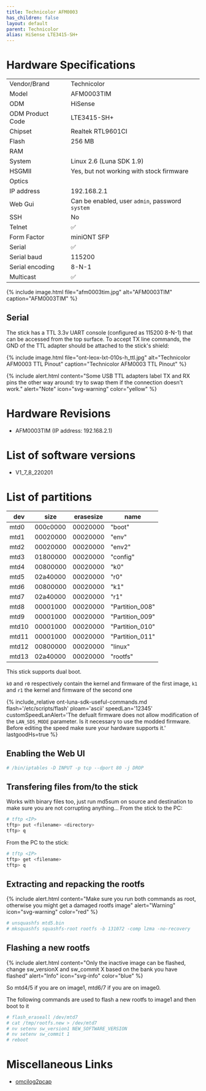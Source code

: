 ```yaml
---
title: Technicolor AFM0003
has_children: false
layout: default
parent: Technicolor
alias: HiSense LTE3415-SH+
---
```


# Hardware Specifications

|                  |                                                 |
| ---------------- | ----------------------------------------------- |
| Vendor/Brand     | Technicolor                                     |
| Model            | AFM0003TIM                                      |
| ODM              | HiSense                                         |
| ODM Product Code | LTE3415-SH+                                     |
| Chipset          | Realtek RTL9601CI                               |
| Flash            | 256 MB                                          |
| RAM              |                                                 |
| System           | Linux 2.6 (Luna SDK 1.9)                        |
| HSGMII           | Yes, but not working with stock firmware        |
| Optics           |                                                 |
| IP address       | 192.168.2.1                                     |
| Web Gui          | Can be enabled, user `admin`, password `system` |
| SSH              | No                                              |
| Telnet           | ✅                                              |
| Form Factor      | miniONT SFP                                     |
| Serial           | ✅                                              |
| Serial baud      | 115200                                          |
| Serial encoding  | 8-N-1                                           |
| Multicast        | ✅                                              |

{% include image.html file="afm0003tim.jpg" alt="AFM0003TIM" caption="AFM0003TIM" %}

## Serial

The stick has a TTL 3.3v UART console (configured as 115200 8-N-1) that can be accessed from the top surface. To accept TX line commands, the GND of the TTL adapter should be attached to the stick's shield:

{% include image.html file="ont-leox-lxt-010s-h_ttl.jpg" alt="Technicolor AFM0003 TTL Pinout" caption="Technicolor AFM0003 TTL Pinout" %}

{% include alert.html content="Some USB TTL adapters label TX and RX pins the other way around: try to swap them if the connection doesn't work." alert="Note"  icon="svg-warning" color="yellow" %}

# Hardware Revisions

- AFM0003TIM (IP address: 192.168.2.1)
 
# List of software versions
- V1_7_8_220201
 
# List of partitions 

| dev   | size     | erasesize | name            |
| ----- | -------- | --------- | --------------- |
| mtd0  | 000c0000 | 00020000  | "boot"          |
| mtd1  | 00020000 | 00020000  | "env"           |
| mtd2  | 00020000 | 00020000  | "env2"          |
| mtd3  | 01800000 | 00020000  | "config"        |
| mtd4  | 00800000 | 00020000  | "k0"            |
| mtd5  | 02a40000 | 00020000  | "r0"            |
| mtd6  | 00800000 | 00020000  | "k1"            |
| mtd7  | 02a40000 | 00020000  | "r1"            |
| mtd8  | 00001000 | 00020000  | "Partition_008" |
| mtd9  | 00001000 | 00020000  | "Partition_009" |
| mtd10 | 00001000 | 00020000  | "Partition_010" |
| mtd11 | 00001000 | 00020000  | "Partition_011" |
| mtd12 | 00800000 | 00020000  | "linux"         |
| mtd13 | 02a40000 | 00020000  | "rootfs"        |

This stick supports dual boot. 

`k0` and `r0` respectively contain the kernel and firmware of the first image, `k1` and `r1` the kernel and firmware of the second one

{% include_relative ont-luna-sdk-useful-commands.md flash='/etc/scripts/flash' ploam='ascii' speedLan='12345' customSpeedLanAlert='The defualt firmware does not allow modification of the `LAN_SDS_MODE` parameter. Is it necessary to use the modded firmware. Before editing the speed make sure your hardware supports it.' lastgoodHs=true %}

## Enabling the Web UI
```sh
# /bin/iptables -D INPUT -p tcp --dport 80 -j DROP
```

## Transfering files from/to the stick
Works with binary files too, just run md5sum on source and destination to make sure you are not corrupting anything...
From the stick to the PC:
```sh
# tftp <IP>
tftp> put <filename> <directory>
tftp> q
```
From the PC to the stick:
```sh
# tftp <IP>
tftp> get <filename>
tftp> q
```

## Extracting and repacking the rootfs
{% include alert.html content="Make sure you run both commands as root, otherwise you might get a damaged rootfs image" alert="Warning" icon="svg-warning" color="red" %}

```sh
# unsquashfs mtd5.bin
# mksquashfs squashfs-root rootfs -b 131072 -comp lzma -no-recovery
```
## Flashing a new rootfs

{% include alert.html content="Only the inactive image can be flashed, change sw_versionX and sw_commit X based on the bank you have flashed" alert="Info" icon="svg-info" color="blue" %}

So mtd4/5 if you are on image1, mtd6/7 if you are on image0.

The following commands are used to flash a new rootfs to image1 and then boot to it
```sh
# flash_eraseall /dev/mtd7
# cat /tmp/rootfs.new > /dev/mtd7
# nv setenv sw_version1 NEW_SOFTWARE_VERSION
# nv setenv sw_commit 1
# reboot
```

# Miscellaneous Links

- [omcilog2pcap](https://github.com/hack-gpon/omcilog2pcap)

